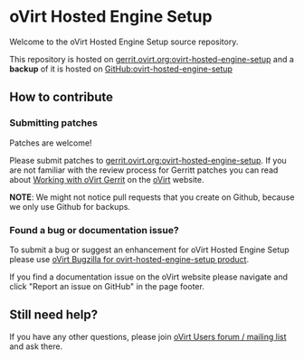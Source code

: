 # oVirt Hosted Engine Setup

Welcome to the oVirt Hosted Engine Setup source repository.

This repository is hosted on [gerrit.ovirt.org:ovirt-hosted-engine-setup](https://gerrit.ovirt.org/#/admin/projects/ovirt-hosted-engine-setup)
and a **backup** of it is hosted on [GitHub:ovirt-hosted-engine-setup](https://github.com/oVirt/ovirt-hosted-engine-setup)


## How to contribute

### Submitting patches

Patches are welcome!

Please submit patches to [gerrit.ovirt.org:ovirt-hosted-engine-setup](https://gerrit.ovirt.org/#/admin/projects/ovirt-hosted-engine-setup).
If you are not familiar with the review process for Gerritt patches you can read about [Working with oVirt Gerrit](https://ovirt.org/develop/dev-process/working-with-gerrit.html)
on the [oVirt](https://ovirt.org/) website.

**NOTE**: We might not notice pull requests that you create on Github, because we only use Github for backups.


### Found a bug or documentation issue?
To submit a bug or suggest an enhancement for oVirt Hosted Engine Setup please use
[oVirt Bugzilla for ovirt-hosted-engine-setup product](https://bugzilla.redhat.com/enter_bug.cgi?product=ovirt-hosted-engine-setup).

If you find a documentation issue on the oVirt website please navigate and click "Report an issue on GitHub" in the page footer.


## Still need help?
If you have any other questions, please join [oVirt Users forum / mailing list](https://lists.ovirt.org/admin/lists/users.ovirt.org/) and ask there.
